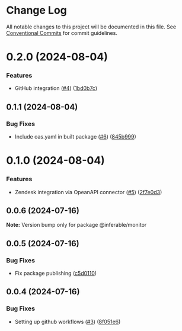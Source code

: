 # Change Log

All notable changes to this project will be documented in this file.
See [Conventional Commits](https://conventionalcommits.org) for commit guidelines.

# 0.2.0 (2024-08-04)


### Features

* GitHub integration ([#4](https://github.com/inferablehq/integrations/issues/4)) ([1bd0b7c](https://github.com/inferablehq/integrations/commit/1bd0b7cc70e9655dff921dca9f9b75ebe8fcb7d8))





## 0.1.1 (2024-08-04)


### Bug Fixes

* Include oas.yaml in built package ([#6](https://github.com/inferablehq/integrations/issues/6)) ([845b999](https://github.com/inferablehq/integrations/commit/845b999f31ae886027f6c2faf4c830796347aabc))





# 0.1.0 (2024-08-04)


### Features

* Zendesk integration via OpeanAPI connector ([#5](https://github.com/inferablehq/integrations/issues/5)) ([2f7e0d3](https://github.com/inferablehq/integrations/commit/2f7e0d3049e7aae905f520d76f71f9de1632909a))





## 0.0.6 (2024-07-16)

**Note:** Version bump only for package @inferable/monitor





## 0.0.5 (2024-07-16)


### Bug Fixes

* Fix package publishing ([c5d0110](https://github.com/inferablehq/integrations/commit/c5d01109fa70caa6611b726070adc47132765902))





## 0.0.4 (2024-07-16)


### Bug Fixes

* Setting up github workflows ([#3](https://github.com/inferablehq/integrations/issues/3)) ([8f051e6](https://github.com/inferablehq/integrations/commit/8f051e6b1924d38510543936c66ea810913ba181))
